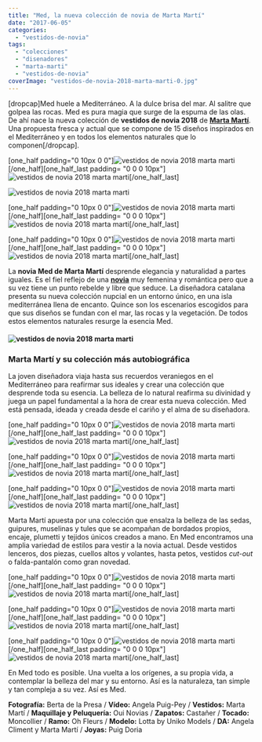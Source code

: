 ```yaml
---
title: "Med, la nueva colección de novia de Marta Martí"
date: "2017-06-05"
categories: 
  - "vestidos-de-novia"
tags: 
  - "colecciones"
  - "disenadores"
  - "marta-marti"
  - "vestidos-de-novia"
coverImage: "vestidos-de-novia-2018-marta-marti-0.jpg"
---
```


\[dropcap\]Med huele a Mediterráneo. A la dulce brisa del mar. Al salitre que golpea las rocas. Med es pura magia que surge de la espuma de las olas. De ahí nace la nueva colección de **vestidos de novia 2018** de [**Marta Martí**](http://www.mmarti.es/). Una propuesta fresca y actual que se compone de 15 diseños inspirados en el Mediterráneo y en todos los elementos naturales que lo componen\[/dropcap\].

\[one\_half padding="0 10px 0 0"\]![vestidos de novia 2018 marta marti](/images/vestidos-de-novia-2018-marta-marti-1.jpg)\[/one\_half\]\[one\_half\_last padding= "0 0 0 10px"\]![vestidos de novia 2018 marta marti](/images/vestidos-de-novia-2018-marta-marti-2.jpg)\[/one\_half\_last\]

![vestidos de novia 2018 marta marti](/images/vestidos-de-novia-2018-marta-marti-3.jpg)

\[one\_half padding="0 10px 0 0"\]![vestidos de novia 2018 marta marti](/images/vestidos-de-novia-2018-marta-marti-4.jpg)\[/one\_half\]\[one\_half\_last padding= "0 0 0 10px"\]![vestidos de novia 2018 marta marti](/images/vestidos-de-novia-2018-marta-marti-5.jpg)\[/one\_half\_last\]

\[one\_half padding="0 10px 0 0"\]![vestidos de novia 2018 marta marti](/images/vestidos-de-novia-2018-marta-marti-6.jpg)\[/one\_half\]\[one\_half\_last padding= "0 0 0 10px"\]![vestidos de novia 2018 marta marti](/images/vestidos-de-novia-2018-marta-marti-7.jpg)\[/one\_half\_last\]

La **novia Med de Marta Martí** desprende elegancia y naturalidad a partes iguales. Es el fiel reflejo de una [**novia**](https://petitpleasures.com/vestidos-de-novia/) muy femenina y romántica pero que a su vez tiene un punto rebelde y libre que seduce. La diseñadora catalana presenta su nueva colección nupcial en un entorno único, en una isla mediterránea llena de encanto. Quince son los escenarios escogidos para que sus diseños se fundan con el mar, las rocas y la vegetación. De todos estos elementos naturales resurge la esencia Med.

#### ![vestidos de novia 2018 marta marti](/images/vestidos-de-novia-2018-marta-marti-8.jpg)

### Marta Martí y su colección más autobiográfica

La joven diseñadora viaja hasta sus recuerdos veraniegos en el Mediterráneo para reafirmar sus ideales y crear una colección que desprende toda su esencia. La belleza de lo natural reafirma su divinidad y juega un papel fundamental a la hora de crear esta nueva colección. Med está pensada, ideada y creada desde el cariño y el alma de su diseñadora.

\[one\_half padding="0 10px 0 0"\]![vestidos de novia 2018 marta marti](/images/vestidos-de-novia-2018-marta-marti-9.jpg)\[/one\_half\]\[one\_half\_last padding= "0 0 0 10px"\]![vestidos de novia 2018 marta marti](/images/vestidos-de-novia-2018-marta-marti-10.jpg)\[/one\_half\_last\]

\[one\_half padding="0 10px 0 0"\]![vestidos de novia 2018 marta marti](/images/vestidos-de-novia-2018-marta-marti-11.jpg)\[/one\_half\]\[one\_half\_last padding= "0 0 0 10px"\]![vestidos de novia 2018 marta marti](/images/vestidos-de-novia-2018-marta-marti-12.jpg)\[/one\_half\_last\]

\[one\_half padding="0 10px 0 0"\]![vestidos de novia 2018 marta marti](/images/vestidos-de-novia-2018-marta-marti-13.jpg)\[/one\_half\]\[one\_half\_last padding= "0 0 0 10px"\]![vestidos de novia 2018 marta marti](/images/vestidos-de-novia-2018-marta-marti-14.jpg)\[/one\_half\_last\]

Marta Martí apuesta por una colección que ensalza la belleza de las sedas, guipures, muselinas y tules que se acompañan de bordados propios, encaje, plumetti y tejidos únicos creados a mano. En Med encontramos una amplia variedad de estilos para vestir a la novia actual. Desde vestidos lenceros, dos piezas, cuellos altos y volantes, hasta petos, vestidos _cut-out_ o falda-pantalón como gran novedad.

\[one\_half padding="0 10px 0 0"\]![vestidos de novia 2018 marta marti](/images/vestidos-de-novia-2018-marta-marti-15.jpg)\[/one\_half\]\[one\_half\_last padding= "0 0 0 10px"\]![vestidos de novia 2018 marta marti](/images/vestidos-de-novia-2018-marta-marti-16.jpg)\[/one\_half\_last\]

\[one\_half padding="0 10px 0 0"\]![vestidos de novia 2018 marta marti](/images/vestidos-de-novia-2018-marta-marti-17.jpg)\[/one\_half\]\[one\_half\_last padding= "0 0 0 10px"\]![vestidos de novia 2018 marta marti](/images/vestidos-de-novia-2018-marta-marti-18.jpg)\[/one\_half\_last\]

\[one\_half padding="0 10px 0 0"\]![vestidos de novia 2018 marta marti](/images/vestidos-de-novia-2018-marta-marti-19.jpg)\[/one\_half\]\[one\_half\_last padding= "0 0 0 10px"\]![vestidos de novia 2018 marta marti](/images/vestidos-de-novia-2018-marta-marti-20.jpg)\[/one\_half\_last\]

En Med todo es posible. Una vuelta a los orígenes, a su propia vida, a contemplar la belleza del mar y su entorno. Así es la naturaleza, tan simple y tan compleja a su vez. Así es Med.

**Fotografía:** Berta de la Presa / **Vídeo:** Angela Puig-Pey / **Vestidos:** Marta Martí / **Maquillaje y Peluquería:** Oui Novias / **Zapatos:** Castañer / **Tocado:** Moncollier / **Ramo:** Oh Fleurs / **Modelo:** Lotta by Uniko Models / **DA:** Angela Climent y Marta Martí / **Joyas:** Puig Doria
